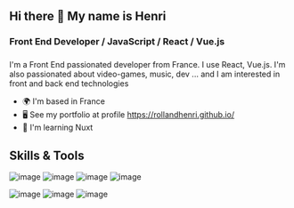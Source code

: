 ## Hi there 👋 My name is Henri
### Front End Developer / JavaScript / React / Vue.js

###
I'm a Front End passionated developer from France. I use React, Vue.js. I'm also passionated about video-games, music, dev ... and I am interested in front and back end technologies

- 🌍  I'm based in France
- 🖥️  See my portfolio at profile https://rollandhenri.github.io/
- 🧠  I'm learning Nuxt


## Skills & Tools

![image](https://github.com/user-attachments/assets/af97b3d9-561e-486a-a906-ddfe21f6c21b) ![image](https://github.com/user-attachments/assets/dbd9a4f1-b3c0-4b7c-8cb9-df4cccef72a5) ![image](https://github.com/user-attachments/assets/16f5a20b-a64f-4d25-963d-59d081c0e76a) ![image](https://github.com/user-attachments/assets/061e028d-f0ae-4bf7-b691-1f3c96a7e266)




![image](https://github.com/user-attachments/assets/3638d75b-d4ad-425b-ba85-d63d2b9fd175)
![image](https://github.com/user-attachments/assets/fbdc6822-ab7c-4eae-89d7-8f03f7af5051)
![image](https://github.com/user-attachments/assets/9c241c79-107f-4131-9729-f921f6a78fd3)







